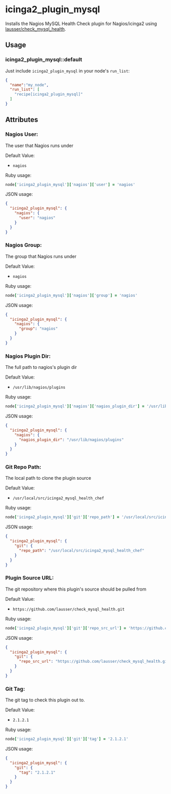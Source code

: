 # icinga2_plugin_mysql

Installs the Nagios MySQL Health Check plugin for Nagios/icinga2 using [lausser/check_mysql_health](https://github.com/lausser/check_mysql_health).

## Usage

### icinga2_plugin_mysql::default

Just include `icinga2_plugin_mysql` in your node's `run_list`:

```json
{
  "name":"my_node",
  "run_list": [
    "recipe[icinga2_plugin_mysql]"
  ]
}
```

## Attributes

### Nagios User:

The user that Nagios runs under

Default Value: 

- `nagios`

Ruby usage:

```ruby
node['icinga2_plugin_mysql']['nagios']['user'] = 'nagios'
```

JSON usage:

```json
{
  "icinga2_plugin_mysql": {
    "nagios": {
      "user": "nagios"
    }
  }
}
```

### Nagios Group:

The group that Nagios runs under

Default Value: 

- `nagios`

Ruby usage:

```ruby
node['icinga2_plugin_mysql']['nagios']['group'] = 'nagios'
```

JSON usage:

```json
{
  "icinga2_plugin_mysql": {
    "nagios": {
      "group": "nagios"
    }
  }
}
```

### Nagios Plugin Dir:

The full path to nagios's plugin dir

Default Value: 

- `/usr/lib/nagios/plugins`

Ruby usage:

```ruby
node['icinga2_plugin_mysql']['nagios']['nagios_plugin_dir'] = '/usr/lib/nagios/plugins'
```

JSON usage:

```json
{
  "icinga2_plugin_mysql": {
    "nagios": {
      "nagios_plugin_dir": "/usr/lib/nagios/plugins"
    }
  }
}
```

### Git Repo Path:

The local path to clone the plugin source

Default Value: 

- `/usr/local/src/icinga2_mysql_health_chef`

Ruby usage:

```ruby
node['icinga2_plugin_mysql']['git']['repo_path'] = '/usr/local/src/icinga2_mysql_health_chef'
```

JSON usage:

```json
{
  "icinga2_plugin_mysql": {
    "git": {
      "repo_path": "/usr/local/src/icinga2_mysql_health_chef"
    }
  }
}
```

### Plugin Source URL:

The git repository where this plugin's source should be pulled from

Default Value: 

- `https://github.com/lausser/check_mysql_health.git`

Ruby usage:

```ruby
node['icinga2_plugin_mysql']['git']['repo_src_url'] = 'https://github.com/lausser/check_mysql_health.git'
```

JSON usage:

```json
{
  "icinga2_plugin_mysql": {
    "git": {
      "repo_src_url": "https://github.com/lausser/check_mysql_health.git"
    }
  }
}
```

### Git Tag:

The git tag to check this plugin out to.

Default Value: 

- `2.1.2.1`

Ruby usage:

```ruby
node['icinga2_plugin_mysql']['git']['tag'] = '2.1.2.1'
```

JSON usage:

```json
{
  "icinga2_plugin_mysql": {
    "git": {
      "tag": "2.1.2.1"
    }
  }
}
```
